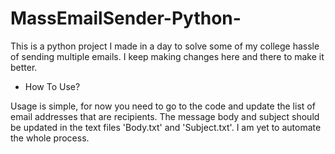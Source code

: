 # MassEmailSender-Python-

This is a python project I made in a day to solve some of my college hassle of sending multiple emails.
I keep making changes here and there to make it better.

- How To Use?

Usage is simple, for now you need to go to the code and update the list of email addresses that are recipients. 
The message body and subject should be updated in the text files 'Body.txt' and 'Subject.txt'.
I am yet to automate the whole process.
